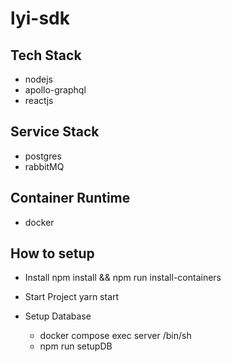 # lyi-sdk

## Tech Stack

- nodejs
- apollo-graphql
- reactjs

## Service Stack

- postgres
- rabbitMQ

## Container Runtime

- docker

## How to setup

- Install
  npm install &&
  npm run install-containers

- Start Project
  yarn start

- Setup Database
  - docker compose exec server /bin/sh
  - npm run setupDB
